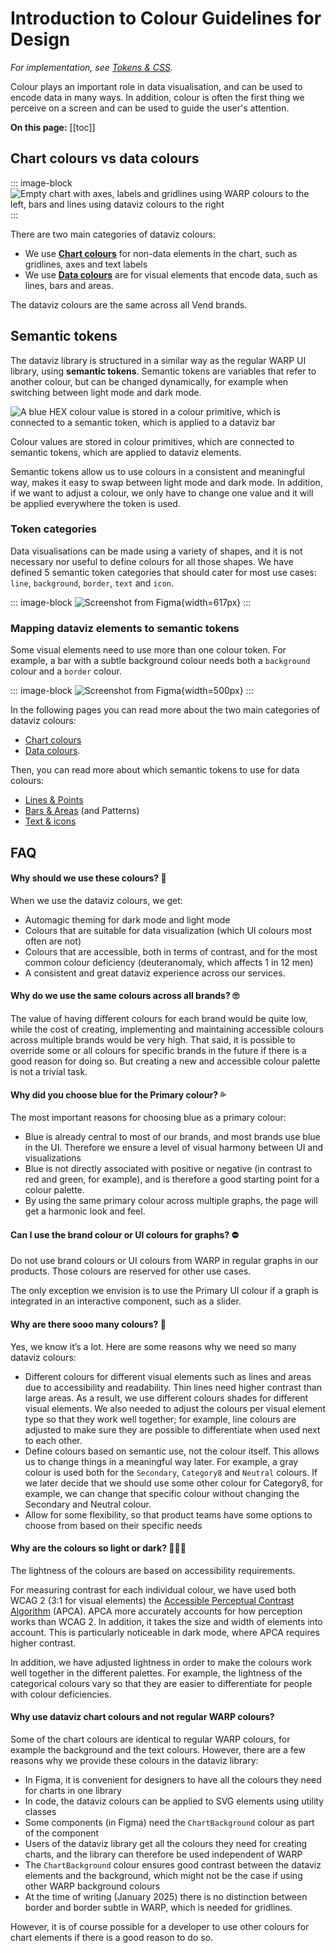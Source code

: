 # Introduction to Colour Guidelines for Design

*For implementation, see [Tokens & CSS](/foundations/data-visualization/tokens/introduction/).*

Colour plays an important role in data visualisation, and can be used to encode data in many ways. In addition, colour is often the first thing we perceive on a screen and can be used to guide the user's attention.

**On this page:**
[[toc]]


## Chart colours vs data colours

::: image-block
![Empty chart with axes, labels and gridlines using WARP colours to the left, bars and lines using dataviz colours to the right](/foundations/dataviz/chart-vs-data-colours.png)
:::

There are two main categories of dataviz colours: 
- We use [**Chart colours**](/foundations/data-visualization/colour/chart-colors/)  for non-data elements in the chart, such as gridlines, axes and text labels
- We use [**Data colours**](/foundations/data-visualization/colour/data-colors/) are for visual elements that encode data, such as lines, bars and areas.

The dataviz colours are the same across all Vend brands. 

## Semantic tokens

The dataviz library is structured in a similar way as the regular WARP UI library, using **semantic tokens**. Semantic tokens are variables that refer to another colour, but can be changed dynamically, for example when switching between light mode and dark mode. 

![A blue HEX colour value is stored in a colour primitive, which is connected to a semantic token, which is applied to a dataviz bar](/foundations/dataviz/semantic-token.png)

Colour values are stored in colour primitives, which are connected to semantic tokens, which are applied to dataviz elements.

Semantic tokens allow us to use colours in a consistent and meaningful way, makes it easy to swap between light mode and dark mode. In addition, if we want to adjust a colour, we only have to change one value and it will be applied everywhere the token is used.

### Token categories 

Data visualisations can be made using a variety of shapes, and it is not necessary nor useful to define colours for all those shapes. We have defined 5 semantic token categories that should cater for most use cases: `line`, `background`, `border`, `text` and `icon`.

::: image-block
![Screenshot from Figma](/foundations/dataviz/semantic-categories.png){width=617px}
:::

### Mapping dataviz elements to semantic tokens

Some visual elements need to use more than one colour token. For example, a bar with a subtle background colour needs both a `background` colour and a `border` colour. 

::: image-block
![Screenshot from Figma](/foundations/dataviz/mapping-datavizelement-to-token.png){width=500px}
:::

In the following pages you can read more about the two main categories of dataviz colours:
- [Chart colours](/foundations/data-visualization/colour/chart-colors/) 
- [Data colours](/foundations/data-visualization/colour/data-colors/). 

Then, you can read more about which semantic tokens to use for data colours:
- [Lines & Points](/foundations/data-visualization/colour/lines-points/)
- [Bars & Areas](/foundations/data-visualization/colour/bars-areas/) (and Patterns)
- [Text & icons](/foundations/data-visualization/colour/text-icons/)
 

## FAQ

#### Why should we use these colours? 🧐

When we use the dataviz colours, we get:
- Automagic theming for dark mode and light mode
- Colours that are suitable for data visualization (which UI colours most often are not)
- Colours that are accessible, both in terms of contrast, and for the most common colour deficiency (deuteranomaly, which affects 1 in 12 men)
- A consistent and great dataviz experience across our services.

#### Why do we use the same colours across all brands? 🙄
The value of having different colours for each brand would be quite low, while the cost of creating, implementing and maintaining accessible colours across multiple brands would be very high. That said, it is possible to override some or all colours for specific brands in the future if there is a good reason for doing so. But creating a new and accessible colour palette is not a trivial task.

#### Why did you choose blue for the Primary colour? 💦
The most important reasons for choosing blue as a primary colour:
- Blue is already central to most of our brands, and most brands use blue in the UI. Therefore we ensure a level of visual harmony between UI and visualizations
- Blue is not directly associated with positive or negative (in contrast to red and green, for example), and is therefore a good starting point for a colour palette.
- By using the same primary colour across multiple graphs, the page will get a harmonic look and feel.

#### Can I use the brand colour or UI colours for graphs? ⛔️
Do not use brand colours or UI colours from WARP in regular graphs in our products. Those colours are reserved for other use cases. 

The only exception we envision is to use the Primary UI colour if a graph is integrated in an interactive component, such as a slider.

#### Why are there sooo many colours? 🤯
Yes, we know it’s a lot. Here are some reasons why we need so many dataviz colours:
- Different colours for different visual elements such as lines and areas due to accessibility and readability. Thin lines need higher contrast than large areas. As a result, we use different colours shades for different visual elements. We also needed to adjust the colours per visual element type so that they work well together; for example, line colours are adjusted to make sure they are possible to differentiate when used next to each other.
- Define colours based on semantic use, not the colour itself. This allows us to change things in a meaningful way later. For example, a gray colour is used both for the `Secondary`, `Category8` and `Neutral` colours. If we later decide that we should use some other colour for Category8, for example, we can change that specific colour without changing the Secondary and Neutral colour.
- Allow for some flexibility, so that product teams have some options to choose from based on their specific needs

#### Why are the colours so light or dark? 🧑🏻‍🎨
The lightness of the colours are based on accessibility requirements.

For measuring contrast for each individual colour, we have used both WCAG 2 (3:1 for visual elements) the 
[Accessible Perceptual Contrast Algorithm](https://git.apcacontrast.com/documentation/APCAeasyIntro.html) (APCA). APCA more accurately accounts for how perception works than WCAG 2. In addition, it takes the size and width of elements into account. This is particularly noticeable in dark mode, where APCA requires higher contrast.

In addition, we have adjusted lightness in order to make the colours work well together in the different palettes. For example, the lightness of the categorical colours vary so that they are easier to differentiate for people with colour deficiencies.

#### Why use dataviz chart colours and not regular WARP colours?
Some of the chart colours are identical to regular WARP colours, for example the background and the text colours. However, there are a few reasons why we provide these colours in the dataviz library: 

- In Figma, it is convenient for designers to have all the colours they need for charts in one library
- In code, the dataviz colours can be applied to SVG elements using utility classes
- Some components (in Figma) need the `ChartBackground` colour as part of the component
- Users of the dataviz library get all the colours they need for creating charts, and the library can therefore be used independent of WARP
- The `ChartBackground` colour ensures good contrast between the dataviz elements and the background, which might not be the case if using other WARP background colours 
- At the time of writing (January 2025) there is no distinction between border and border subtle in WARP, which is needed for gridlines.

However, it is of course possible for a developer to use other colours for chart elements if there is a good reason to do so.
